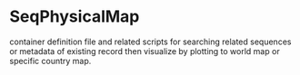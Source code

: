 # SeqPhysicalMap
container definition file and related scripts for searching related sequences or metadata of existing record then visualize by plotting to world map or specific country map.

